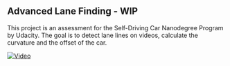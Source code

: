 ## Advanced Lane Finding - WIP

This project is an assessment for the Self-Driving Car Nanodegree Program by Udacity. The goal is to detect lane lines on videos, calculate the curvature and the offset of the car.

[![Video](http://img.youtube.com/vi/IrW4YQ9iKRY/0.jpg)](http://www.youtube.com/watch?v=IrW4YQ9iKRY)
